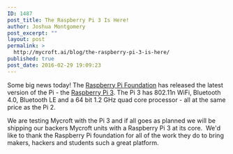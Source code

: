 ```yaml
---
ID: 1487
post_title: The Raspberry Pi 3 Is Here!
author: Joshua Montgomery
post_excerpt: ""
layout: post
permalink: >
  http://mycroft.ai/blog/the-raspberry-pi-3-is-here/
published: true
post_date: 2016-02-29 19:09:23
---
```

Some big news today! The <a href="https://www.raspberrypi.org/" target="_blank" rel="noopener">Raspberry Pi Foundation</a> has released the latest version of the Pi - the <a href="https://www.raspberrypi.org/blog/raspberry-pi-3-on-sale/" target="_blank" rel="noopener">Raspberry Pi 3</a>. The Pi 3 has 802.11n WiFi, Bluetooth 4.0, Bluetooth LE and a 64 bit 1.2 GHz quad core processor - all at the same price as the Pi 2.

We are testing Mycroft with the Pi 3 and if all goes as planned we will be shipping our backers Mycroft units with a Raspberry Pi 3 at its core.  We'd like to thank the Raspberry Pi foundation for all of the work they do to bring makers, hackers and students such a great platform.